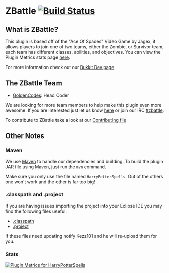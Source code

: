 # ZBattle [![Build Status](https://app.travis-ci.com/realericvega/ZBattle.svg?token=ZLdsKzydGpLuphBpAFpx&branch=master)](https://travis-ci.org/ZBattle/ZBattle)

## What is ZBattle? ##

This plugin is based off of the "Ace Of Spades" Video Game by Jagex, it allows players to join one of two teams, either the Zombie, or Survivor team, each team has different classes, abilities, and objectives. You can view the Plugin Metrics stats page [here](http://mcstats.org/plugin/ZBattle).

For more information check out our [Bukkit Dev page](http://dev.bukkit.org/server-mods/harrypotterspells).

## The ZBattle Team ##

+ [GoldenCodes](https://www.spigotmc.org/members/goldencodes.476342/): Head Coder

We are looking for more team members to help make this plugin even more awesome. If you are interested just let us know [here](http://forums.bukkit.org/threads/harrypotterspells.149902/) or join our IRC [#zbattle](http://webchat.esper.net/?channels=#harrypotterspells).

To contribute to ZBattle take a look at our [Contributing file](https://github.com/HarryPotterSpells/HarryPotterSpells/blob/master/CONTRIBUTING.md)

## Other Notes ##

### Maven ###

We use [Maven](http://maven.apache.org/) to handle our dependencies and building. To build the plugin JAR file using Maven, just run the `mvn` command.
  
Make sure you only use the file named `HarryPotterSpells`. Out of the others one won't work and the other is far too big!

### .classpath and .project ###

If you are having issues importing the project into your Eclipse IDE you may find the following files useful:
+ [.classpath](http://www.mediafire.com/view/3cf26n282tyf044/.classpath)
+ [.project](http://www.mediafire.com/view/b3c36r69nabnw3v/.project)

If these files need updating notify Kezz101 and he will re-upload them for you.

### Stats ###
[![Plugin Metrics for HarryPotterSpells](http://i.mcstats.org/HarryPotterSpells/Global+Statistics.png)](http://mcstats.org/plugin/HarryPotterSpells)
